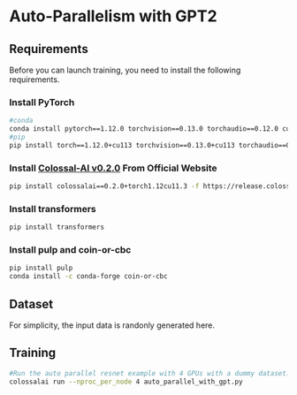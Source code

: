 # Auto-Parallelism with GPT2

## Requirements

Before you can launch training, you need to install the following requirements.

### Install PyTorch

```bash
#conda
conda install pytorch==1.12.0 torchvision==0.13.0 torchaudio==0.12.0 cudatoolkit=11.3 -c pytorch
#pip
pip install torch==1.12.0+cu113 torchvision==0.13.0+cu113 torchaudio==0.12.0 --extra-index-url https://download.pytorch.org/whl/cu113
```

### Install [Colossal-AI v0.2.0](https://colossalai.org/download/) From Official Website

```bash
pip install colossalai==0.2.0+torch1.12cu11.3 -f https://release.colossalai.org
```

### Install transformers

```bash
pip install transformers
```

### Install pulp and coin-or-cbc

```bash
pip install pulp
conda install -c conda-forge coin-or-cbc
```

## Dataset

For simplicity, the input data is randonly generated here.

## Training

```bash
#Run the auto parallel resnet example with 4 GPUs with a dummy dataset.
colossalai run --nproc_per_node 4 auto_parallel_with_gpt.py
```
